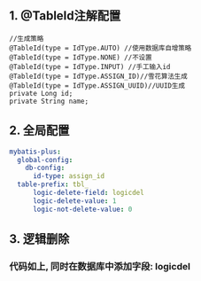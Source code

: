 ## 1. @TableId注解配置

```
//生成策略
@TableId(type = IdType.AUTO) //使用数据库自增策略
@TableId(type = IdType.NONE) //不设置
@TableId(type = IdType.INPUT) //手工输入id
@TableId(type = IdType.ASSIGN_ID)//雪花算法生成
@TableId(type = IdType.ASSIGN_UUID)//UUID生成
private Long id;
private String name;
```

## 2. 全局配置

```yml
mybatis-plus:
  global-config:
    db-config:
      id-type: assign_id
  table-prefix: tbl_
      logic-delete-field: logicdel
      logic-delete-value: 1
      logic-not-delete-value: 0
```

## 3. 逻辑删除

### 代码如上, 同时在数据库中添加字段: **logicdel**